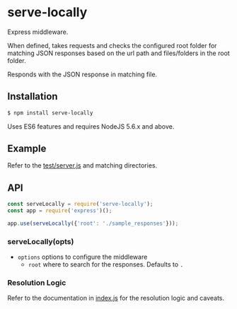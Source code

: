 # serve-locally

Express middleware.

When defined, takes requests and checks the configured root folder for matching JSON responses
based on the url path and files/folders in the root folder.

Responds with the JSON response in matching file.

## Installation

```sh
$ npm install serve-locally
```

Uses ES6 features and requires NodeJS 5.6.x and above.

## Example

Refer to the [test/server.js][serverjs] and matching directories.

## API

```js
const serveLocally = require('serve-locally');
const app = require('express')();

app.use(serveLocally({'root': './sample_responses'}));
```

### serveLocally(opts)

- `options` options to configure the middleware
    - `root` where to search for the responses. Defaults to `.`

### Resolution Logic

Refer to the documentation in [index.js][indexjs] for the resolution logic and caveats.

[serverjs]: https://github.com/nickhs/serve-locally/blob/master/test/server.js
[indexjs]: https://github.com/nickhs/serve-locally/blob/master/index.js
